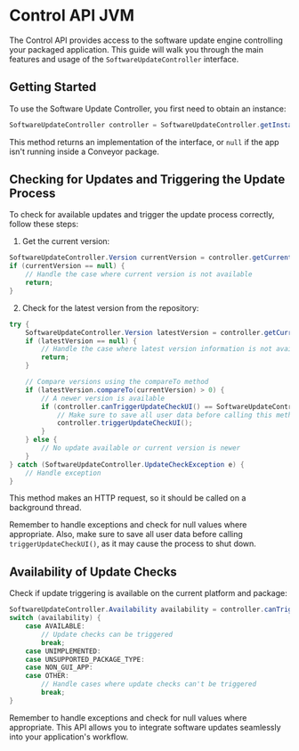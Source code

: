 # Control API JVM

The Control API provides access to the software update engine controlling your packaged application. This guide will walk you through the main features and usage of the `SoftwareUpdateController` interface.

## Getting Started

To use the Software Update Controller, you first need to obtain an instance:

```java
SoftwareUpdateController controller = SoftwareUpdateController.getInstance();
```

This method returns an implementation of the interface, or `null` if the app isn't running inside a Conveyor package.

## Checking for Updates and Triggering the Update Process

To check for available updates and trigger the update process correctly, follow these steps:

1. Get the current version:

```java
SoftwareUpdateController.Version currentVersion = controller.getCurrentVersion();
if (currentVersion == null) {
    // Handle the case where current version is not available
    return;
}
```

2. Check for the latest version from the repository:

```java
try {
    SoftwareUpdateController.Version latestVersion = controller.getCurrentVersionFromRepository();
    if (latestVersion == null) {
        // Handle the case where latest version information is not available
        return;
    }

    // Compare versions using the compareTo method
    if (latestVersion.compareTo(currentVersion) > 0) {
        // A newer version is available
        if (controller.canTriggerUpdateCheckUI() == SoftwareUpdateController.Availability.AVAILABLE) {
            // Make sure to save all user data before calling this method
            controller.triggerUpdateCheckUI();
        }
    } else {
        // No update available or current version is newer
    }
} catch (SoftwareUpdateController.UpdateCheckException e) {
    // Handle exception
}
```

This method makes an HTTP request, so it should be called on a background thread.

Remember to handle exceptions and check for null values where appropriate. Also, make sure to save all user data before calling `triggerUpdateCheckUI()`, as it may cause the process to shut down.

## Availability of Update Checks

Check if update triggering is available on the current platform and package:

```java
SoftwareUpdateController.Availability availability = controller.canTriggerUpdateCheckUI();
switch (availability) {
    case AVAILABLE:
        // Update checks can be triggered
        break;
    case UNIMPLEMENTED:
    case UNSUPPORTED_PACKAGE_TYPE:
    case NON_GUI_APP:
    case OTHER:
        // Handle cases where update checks can't be triggered
        break;
}
```

Remember to handle exceptions and check for null values where appropriate. This API allows you to integrate software updates seamlessly into your application's workflow.
